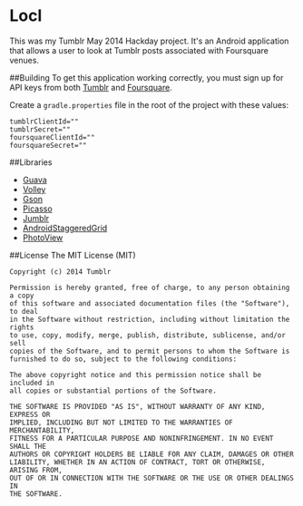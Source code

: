 Locl
====
This was my Tumblr May 2014 Hackday project. It's an Android application that allows a user to look at Tumblr posts associated with Foursquare venues.

##Building
To get this application working correctly, you must sign up for API keys from both [Tumblr](https://www.tumblr.com/oauth/apps) and [Foursquare](https://foursquare.com/developers/apps).

Create a `gradle.properties` file in the root of the project with these values:

    tumblrClientId=""
    tumblrSecret=""
    foursquareClientId=""
    foursquareSecret=""

##Libraries
* [Guava](https://code.google.com/p/guava-libraries/)
* [Volley](https://android.googlesource.com/platform/frameworks/volley/)
* [Gson](https://code.google.com/p/google-gson/)
* [Picasso](http://square.github.io/picasso/)
* [Jumblr](https://github.com/tumblr/jumblr)
* [AndroidStaggeredGrid](https://github.com/etsy/AndroidStaggeredGrid)
* [PhotoView](https://github.com/chrisbanes/PhotoView)

##License
    The MIT License (MIT)

    Copyright (c) 2014 Tumblr

    Permission is hereby granted, free of charge, to any person obtaining a copy
    of this software and associated documentation files (the "Software"), to deal
    in the Software without restriction, including without limitation the rights
    to use, copy, modify, merge, publish, distribute, sublicense, and/or sell
    copies of the Software, and to permit persons to whom the Software is
    furnished to do so, subject to the following conditions:

    The above copyright notice and this permission notice shall be included in
    all copies or substantial portions of the Software.

    THE SOFTWARE IS PROVIDED "AS IS", WITHOUT WARRANTY OF ANY KIND, EXPRESS OR
    IMPLIED, INCLUDING BUT NOT LIMITED TO THE WARRANTIES OF MERCHANTABILITY,
    FITNESS FOR A PARTICULAR PURPOSE AND NONINFRINGEMENT. IN NO EVENT SHALL THE
    AUTHORS OR COPYRIGHT HOLDERS BE LIABLE FOR ANY CLAIM, DAMAGES OR OTHER
    LIABILITY, WHETHER IN AN ACTION OF CONTRACT, TORT OR OTHERWISE, ARISING FROM,
    OUT OF OR IN CONNECTION WITH THE SOFTWARE OR THE USE OR OTHER DEALINGS IN
    THE SOFTWARE.
